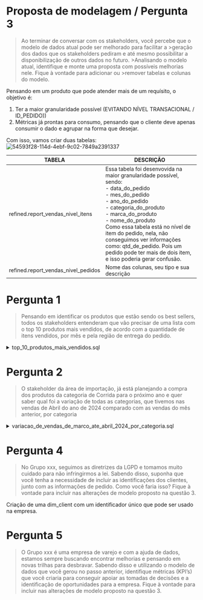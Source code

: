 # Proposta de modelagem / Pergunta 3

>Ao terminar de conversar com os stakeholders, você percebe que o modelo de dados atual pode ser melhorado para facilitar a >geração dos dados que os stakeholders pediram e até mesmo possibilitar a disponibilização de outros dados no futuro. >Analisando o modelo atual, identifique e monte uma proposta com possíveis melhorias nele. Fique à vontade para adicionar ou >remover tabelas e colunas do modelo.

Pensando em um produto que pode atender mais de um requísito, o objetivo é:
1. Ter a maior granularidade possível (EVITANDO NÍVEL TRANSACIONAL / ID_PEDIDO))
2. Métricas já prontas para consumo, pensando que o cliente deve apenas consumir o dado e agrupar na forma que desejar.

Com isso, vamos criar duas tabelas:
![54593f28-114d-4ebf-9c02-7849a2391337](https://github.com/user-attachments/assets/4c57335e-f5a4-43e0-8d28-00b697176fe0)


| TABELA | DESCRIÇÃO |
| --- | --- |
| refined.report_vendas_nivel_itens | Essa tabela foi desenvovida na maior granularidade possível, sendo:<br>- data_do_pedido <br>- mes_do_pedido <br>- ano_do_pedido <br>- categoria_do_produto <br>- marca_do_produto <br>- nome_do_produto <br> Como essa tabela está no nível de item do pedido, nela, não conseguimos ver informações como: qtd_de_pedido. Pois um pedido pode ter mais de dois item, e isso poderia gerar confusão.|
| refined.report_vendas_nivel_pedidos | Nome das colunas, seu tipo e sua descrição |



# Pergunta 1
>Pensando em identificar os produtos que estão sendo os best sellers, todos os
>stakeholders entenderam que vão precisar de uma lista com o top 10 produtos
>mais vendidos, de acordo com a quantidade de itens vendidos, por mês e pela
>região de entrega do pedido.

<details>
  <summary>top_10_produtos_mais_vendidos.sql</summary>

  
  Código SQL aqui: https://github.com/fsfer01/case/blob/main/perguntas/top_10_produtos_mais_vendidos.sql
  <img width="1258" height="628" alt="image" src="https://github.com/fsfer01/case/blob/main/imgs/pergunta1.jpg" />

  ```sql
 WITH produtos_mais_vendidos_por_mes_e_uf_de_entrega AS (

  SELECT
  ano_do_pedido,
  mes_do_pedido,
  nome_do_produto,
  uf_entrega,
  SUM(quantidade_do_produto) AS qtd_de_itens_vendidos,
  ROW_NUMBER() OVER (
      PARTITION BY ano_do_pedido, mes_do_pedido, uf_entrega
      ORDER BY SUM(quantidade_do_produto) DESC
  ) AS ranking

  FROM `trusted.vw_pedidos_e_itens_analitico`

  WHERE 1=1
  AND flag_cancelado <> 'S'

  GROUP BY 
    ano_do_pedido,
    mes_do_pedido,
    nome_do_produto,
    uf_entrega
  
)

SELECT
ano_do_pedido,
mes_do_pedido,
nome_do_produto,
uf_entrega,
qtd_de_itens_vendidos,
ranking


FROM produtos_mais_vendidos_por_mes_e_uf_de_entrega
WHERE 1=1
AND ranking <= 10
  
ORDER BY ano_do_pedido ASC, mes_do_pedido ASC, uf_entrega ASC, qtd_de_itens_vendidos DESC, ranking ASC
```
</details>


# Pergunta 2
>O stakeholder da área de importação, já está planejando a compra dos produtos
>da categoria de Corrida para o próximo ano e quer saber qual foi a variação de
>todas as categorias, que tivemos nas vendas de Abril do ano de 2024 comparado
>com as vendas do mês anterior, por categoria

<details>
  <summary>variacao_de_vendas_de_marco_ate_abril_2024_por_categoria.sql</summary>

  
  Código SQL aqui: https://github.com/fsfer01/case/blob/main/perguntas/variacao_de_vendas_de_marco_ate_abril_2024_por_categoria.sql
  <img width="1258" height="628" alt="image" src="https://github.com/fsfer01/case/blob/main/imgs/pergunta2.jpg" />


  ```sql
WITH qtd_de_itens_e_valor_total_por_categoria AS (    
    SELECT
    categoria_do_produto,
    SUM(CASE WHEN ano_do_pedido = 2024 AND mes_do_pedido = 3 THEN quantidade_do_produto ELSE 0 END) AS itens_total_2024_03,
    SUM(CASE WHEN ano_do_pedido = 2024 AND mes_do_pedido = 4 THEN quantidade_do_produto ELSE 0 END) AS itens_total_2024_04,    
    SUM(CASE WHEN ano_do_pedido = 2024 AND mes_do_pedido = 3 THEN valor_total ELSE 0 END)           AS valor_total_2024_03,
    SUM(CASE WHEN ano_do_pedido = 2024 AND mes_do_pedido = 4 THEN valor_total ELSE 0 END)           AS valor_total_2024_04
    FROM `trusted.vw_pedidos_e_itens_analitico`
    
    WHERE 1=1
    AND flag_cancelado <> 'S'
    AND ano_do_pedido = 2024
    AND mes_do_pedido IN (3,4)
    
    GROUP BY categoria_do_produto
)

SELECT
categoria_do_produto,
valor_total_2024_03                                                     AS faturamento_marco_2024,
valor_total_2024_04                                                     AS faturamento_abril_2024,
ROUND(COALESCE(((valor_total_2024_04 - valor_total_2024_03) * 100.0 
    / NULLIF(valor_total_2024_03, 0)), 0), 2)                           AS variacao_percentual_faturamento,

itens_total_2024_03                                                     AS itens_vendidos_marco_2024,
itens_total_2024_04                                                     AS itens_vendidos_abril_2024,
    ROUND(COALESCE(((itens_total_2024_04 - itens_total_2024_03) * 100.0 
    / NULLIF(itens_total_2024_03, 0)), 0),2)                            AS variacao_percentual_itens_vendidos

FROM qtd_de_itens_e_valor_total_por_categoria
```
</details>


# Pergunta 4
>No Grupo xxx, seguimos as diretrizes da LGPD e tomamos muito cuidado para não
>infringirmos a lei. Sabendo disso, suponha que você tenha a necessidade de
>incluir as identificações dos clientes, junto com as informações de pedido. Como
>você faria isso? Fique à vontade para incluir nas alterações de modelo proposto na
>questão 3.

Criação de uma dim_client com um identificador único que pode ser usado na empresa.

# Pergunta 5
> O Grupo xxx é uma empresa de varejo e com a ajuda de dados, estamos sempre
> buscando encontrar melhorias e pensando em novas trilhas para desbravar.
> Sabendo disso e utilizando o modelo de dados que você gerou no passo anterior,
> identifique métricas (KPI’s) que você criaria para conseguir apoiar as tomadas de
> decisões e a identificação de oportunidades para a empresa. Fique à vontade para
> incluir nas alterações de modelo proposto na questão 3.

